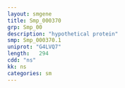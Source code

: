 ```yaml
---
layout: smgene
title: Smp_000370
grp: Smp_00
description: "hypothetical protein"
smp: Smp_000370.1
uniprot: "G4LVQ7"
length:   294
cdd: "ns"
kk: ns
categories: sm
---
```

